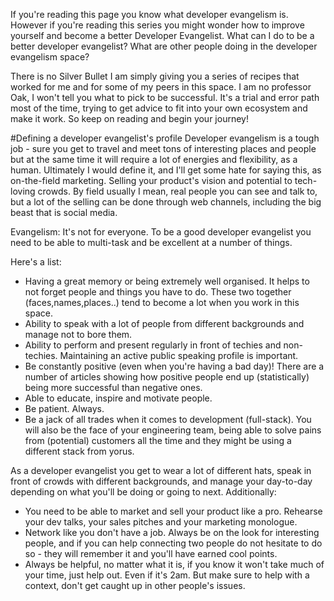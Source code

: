 If you're reading this page you know what developer evangelism is. However if you're reading this series you might wonder how to improve yourself and become a better Developer Evangelist. What can I do to be a better developer evangelist? What are other people doing in the developer evangelism space?

There is no Silver Bullet I am simply giving you a series of recipes that worked for me and for some of my peers in this space.
I am no professor Oak, I won't tell you what to pick to be successful. It's a trial and error path most of the time, trying to get advice to fit into your own ecosystem and make it work. So keep on reading and begin your journey!

#Defining a developer evangelist's profile
Developer evangelism is a tough job - sure you get to travel and meet tons of interesting places and people but at the same time it will require a lot of energies and flexibility, as a human.
Ultimately I would define it, and I'll get some hate for saying this, as on-the-field marketing. Selling your product's vision and potential to tech-loving crowds.
By field usually I mean, real people you can see and talk to, but a lot of the selling can be done through web channels, including the big beast that is social media.

Evangelism: It's not for everyone. To be a good developer evangelist you need to be able to multi-task and be excellent at a number of things.

Here's a list:
- Having a great memory or being extremely well organised. It helps to not forget people and things you have to do. These two together (faces,names,places..) tend to become a lot when you work in this space.
- Ability to speak with a lot of people from different backgrounds and manage not to bore them.
- Ability to perform and present regularly in front of techies and non-techies. Maintaining an active public speaking profile is important.
- Be constantly positive (even when you're having a bad day)! There are a number of articles showing how positive people end up (statistically) being more successful than negative ones.
- Able to educate, inspire and motivate people.
- Be patient. Always.
- Be a jack of all trades when it comes to development (full-stack). You will also be the face of your engineering team, being able to solve pains from (potential) customers all the time and they might be using a different stack from yorus.

As a developer evangelist you get to wear a lot of different hats, speak in front of crowds with different backgrounds, and manage your day-to-day depending on what you'll be doing or going to next.
Additionally:

- You need to be able to market and sell your product like a pro. Rehearse your dev talks, your sales pitches and your marketing monologue.
- Network like you don't have a job. Always be on the look for interesting people, and if you can help connecting two people do not hesitate to do so - they will remember it and you'll have earned cool points.
- Always be helpful, no matter what it is, if you know it won't take much of your time, just help out. Even if it's 2am. But make sure to help with a context, don't get caught up in other people's issues.

